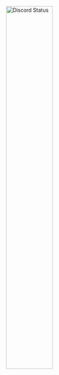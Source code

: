 <a href="https://discord.com/users/735059235141845003" target="_blank">
	<img width="50%" align="left" alt="Discord Status" src="https://lanyard.cnrad.dev/api/1049283010094178335?bg=1f1f1f&borderRadius=5px">
</a>
